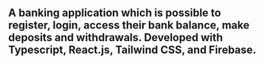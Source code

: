 ## A banking application  which is possible to register, login, access their bank balance, make deposits and withdrawals. Developed with Typescript, React.js, Tailwind CSS, and Firebase.